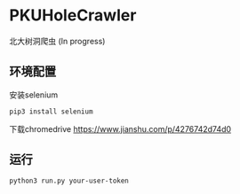 # PKUHoleCrawler
北大树洞爬虫 (In progress)

## 环境配置
安装selenium
```
pip3 install selenium
```
下载chromedrive
https://www.jianshu.com/p/4276742d74d0

## 运行
```
python3 run.py your-user-token
```
